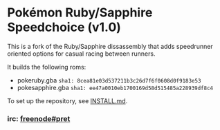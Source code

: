 # Pokémon Ruby/Sapphire Speedchoice (v1.0)

This is a fork of the Ruby/Sapphire dissassembly that adds speedrunner oriented options for casual racing between runners.

It builds the following roms:

* pokeruby.gba `sha1: 8cea81e03d537211b3c26d7f6f0608d0f9183e53`
* pokesapphire.gba `sha1: ee47a0010eb1700169d58d515485a228939df8c4`

To set up the repository, see [INSTALL.md](INSTALL.md).

### irc: [freenode#pret][irc]

[irc]: https://kiwiirc.com/client/irc.freenode.net/?#pret
[travis]: https://travis-ci.org/pret/pokeruby
[travis-badge]: https://travis-ci.org/pret/pokeruby.svg?branch=master

